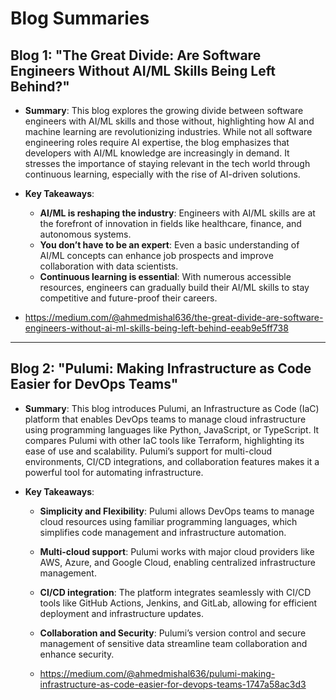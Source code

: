 # Blog Summaries

## Blog 1: "The Great Divide: Are Software Engineers Without AI/ML Skills Being Left Behind?"

- **Summary**: This blog explores the growing divide between software engineers with AI/ML skills and those without, highlighting how AI and machine learning are revolutionizing industries. While not all software engineering roles require AI expertise, the blog emphasizes that developers with AI/ML knowledge are increasingly in demand. It stresses the importance of staying relevant in the tech world through continuous learning, especially with the rise of AI-driven solutions.

- **Key Takeaways**:
  - **AI/ML is reshaping the industry**: Engineers with AI/ML skills are at the forefront of innovation in fields like healthcare, finance, and autonomous systems.
  - **You don’t have to be an expert**: Even a basic understanding of AI/ML concepts can enhance job prospects and improve collaboration with data scientists.
  - **Continuous learning is essential**: With numerous accessible resources, engineers can gradually build their AI/ML skills to stay competitive and future-proof their careers.

- https://medium.com/@ahmedmishal636/the-great-divide-are-software-engineers-without-ai-ml-skills-being-left-behind-eeab9e5ff738
  
---

## Blog 2: "Pulumi: Making Infrastructure as Code Easier for DevOps Teams"

- **Summary**: This blog introduces Pulumi, an Infrastructure as Code (IaC) platform that enables DevOps teams to manage cloud infrastructure using programming languages like Python, JavaScript, or TypeScript. It compares Pulumi with other IaC tools like Terraform, highlighting its ease of use and scalability. Pulumi’s support for multi-cloud environments, CI/CD integrations, and collaboration features makes it a powerful tool for automating infrastructure.

- **Key Takeaways**:
  - **Simplicity and Flexibility**: Pulumi allows DevOps teams to manage cloud resources using familiar programming languages, which simplifies code management and infrastructure automation.
  - **Multi-cloud support**: Pulumi works with major cloud providers like AWS, Azure, and Google Cloud, enabling centralized infrastructure management.
  - **CI/CD integration**: The platform integrates seamlessly with CI/CD tools like GitHub Actions, Jenkins, and GitLab, allowing for efficient deployment and infrastructure updates.
  - **Collaboration and Security**: Pulumi’s version control and secure management of sensitive data streamline team collaboration and enhance security.

  - https://medium.com/@ahmedmishal636/pulumi-making-infrastructure-as-code-easier-for-devops-teams-1747a58ac3d3

